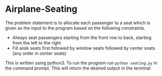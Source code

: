 # Airplane-Seating

The problem statement is to allocate each passenger to a seat which is given as the input to the program based on the following constraints.
  - Always seat passengers starting from the front row to back, starting from the left to the right
  - Fill aisle seats first followed by window seats followed by center seats (any order in center seats)
  
This is written using python3. To run the program run ```python seating.py``` in the command prompt. This will return the desired output in the terminal.
